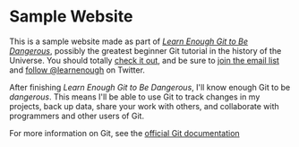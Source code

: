 # Sample Website

This is a sample website made as part of
[*Learn Enough Git to Be Dangerous*](https://www.learnenough.com/gittutorial),
possibly the greatest beginner Git tutorial in the history of the Universe.
You should totally [check it out](https://www.learnenough.com/gittutorial),
and be sure to [join the email list](https://www.learnenough.com/#email_list) and
[follow @learnenough](http://twitter.com/learnenough) on Twitter.

After finishing *Learn Enough Git to Be Dangerous*, I'll know enough Git to be
*dangerous*. This means I'll be able to use Git to track changes in my projects,
back up data, share your work with others, and collaborate with programmers and
other users of Git.

For more information on Git, see the
[official Git documentation](https://git-scm.com/)
